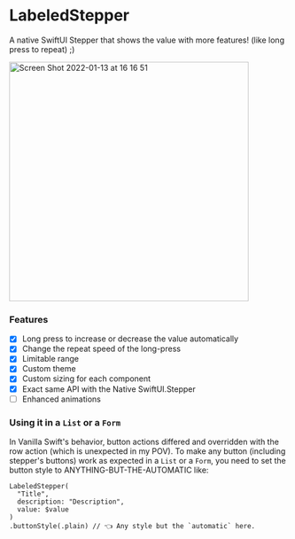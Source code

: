 # LabeledStepper

A native SwiftUI Stepper that shows the value with more features! (like long press to repeat) ;)


<img width="432" alt="Screen Shot 2022-01-13 at 16 16 51" src="https://user-images.githubusercontent.com/15649873/149333025-7f06ccfa-d891-4cba-a661-4e133a0b4e4a.png">


### Features
- [x] Long press to increase or decrease the value automatically
- [x] Change the repeat speed of the long-press
- [x] Limitable range
- [x] Custom theme
- [x] Custom sizing for each component
- [X] Exact same API with the Native SwiftUI.Stepper
- [ ] Enhanced animations

### Using it in a `List` or a `Form`
In Vanilla Swift's behavior, button actions differed and overridden with the row action (which is unexpected in my POV). To make any button (including stepper's buttons) work as expected in a `List` or a `Form`, you need to set the button style to ANYTHING-BUT-THE-AUTOMATIC like:

```
LabeledStepper(
  "Title",
  description: "Description",
  value: $value
)
.buttonStyle(.plain) // 👈 Any style but the `automatic` here.
```
